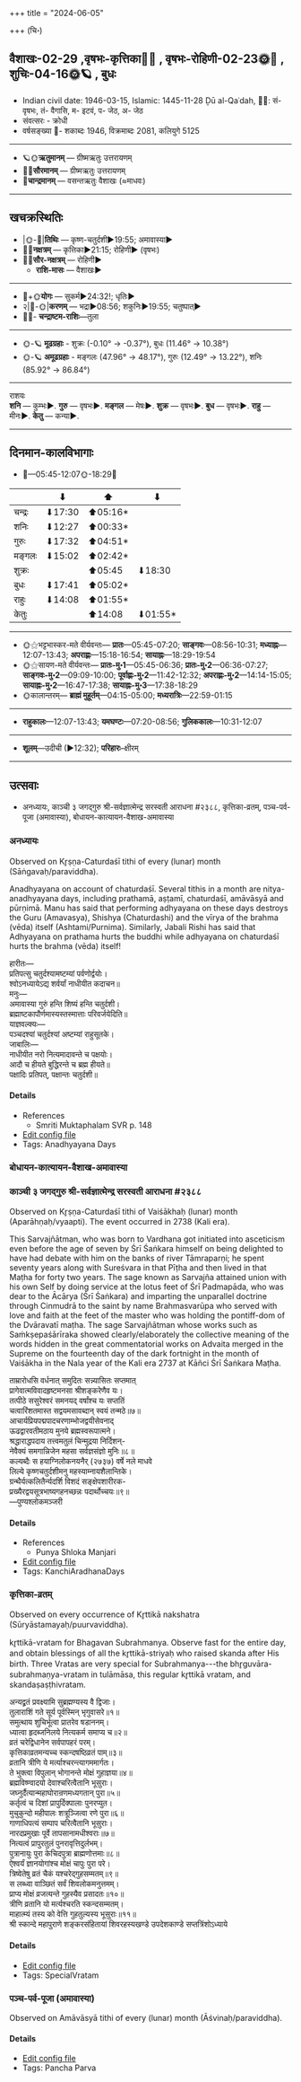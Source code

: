 +++
title = "2024-06-05"

+++
(चि॰)
## वैशाखः-02-29  ,वृषभः-कृत्तिका🌛🌌  ,  वृषभः-रोहिणी-02-23🌞🌌  ,  शुचिः-04-16🌞🪐  , बुधः
- Indian civil date: 1946-03-15, Islamic: 1445-11-28 Ḏū al-Qaʿdah, 🌌🌞: सं- वृषभः, तं- वैगासि, म- इटवं, प- जेठ, अ- जेठ
- संवत्सरः - क्रोधी
- वर्षसङ्ख्या 🌛- शकाब्दः 1946, विक्रमाब्दः 2081, कलियुगे 5125
___________________
- 🪐🌞**ऋतुमानम्** — ग्रीष्मऋतुः उत्तरायणम्
- 🌌🌞**सौरमानम्** — ग्रीष्मऋतुः उत्तरायणम्
- 🌛**चान्द्रमानम्** — वसन्तऋतुः वैशाखः (≈माधवः)
___________________


## खचक्रस्थितिः
- |🌞-🌛|**तिथिः** — कृष्ण-चतुर्दशी►19:55; अमावास्या►  
- 🌌🌛**नक्षत्रम्** — कृत्तिका►21:15; रोहिणी► (वृषभः)  
- 🌌🌞**सौर-नक्षत्रम्** — रोहिणी►  
  - **राशि-मासः** — वैशाखः► 
___________________
- 🌛+🌞**योगः** — सुकर्म►24:32!; धृतिः►  
- २|🌛-🌞|**करणम्** — भद्रा►08:56; शकुनिः►19:55; चतुष्पात्►  
- 🌌🌛- **चन्द्राष्टम-राशिः**—तुला  
___________________
- 🌞-🪐 **मूढग्रहाः** - शुक्रः (-0.10° → -0.37°), बुधः (11.46° → 10.38°)
- 🌞-🪐 **अमूढग्रहाः** - मङ्गलः (47.96° → 48.17°), गुरुः (12.49° → 13.22°), शनिः (85.92° → 86.84°)
___________________
राशयः  
**शनि** — कुम्भः►. **गुरु** — वृषभः►. **मङ्गल** — मेषः►. **शुक्र** — वृषभः►. **बुध** — वृषभः►. **राहु** — मीनः►. **केतु** — कन्या►. 
___________________


## दिनमान-कालविभागाः
- 🌅—05:45-12:07🌞-18:29🌇  

|      |⬇     |⬆     |⬇     |
|------|-----|-----|------|
|चन्द्रः|⬇17:30 |⬆05:16*|     |
|शनिः   |⬇12:27 |⬆00:33*|     |
|गुरुः  |⬇17:32 |⬆04:51*|     |
|मङ्गलः |⬇15:02 |⬆02:42*|     |
|शुक्रः |     |⬆05:45 |⬇18:30 |
|बुधः   |⬇17:41 |⬆05:02*|     |
|राहुः  |⬇14:08 |⬆01:55*|     |
|केतुः  |     |⬆14:08 |⬇01:55*|
___________________
- 🌞⚝भट्टभास्कर-मते वीर्यवन्तः— **प्रातः**—05:45-07:20; **साङ्गवः**—08:56-10:31; **मध्याह्नः**—12:07-13:43; **अपराह्णः**—15:18-16:54; **सायाह्नः**—18:29-19:54  
- 🌞⚝सायण-मते वीर्यवन्तः— **प्रातः-मु॰1**—05:45-06:36; **प्रातः-मु॰2**—06:36-07:27; **साङ्गवः-मु॰2**—09:09-10:00; **पूर्वाह्णः-मु॰2**—11:42-12:32; **अपराह्णः-मु॰2**—14:14-15:05; **सायाह्नः-मु॰2**—16:47-17:38; **सायाह्नः-मु॰3**—17:38-18:29  
- 🌞कालान्तरम्— **ब्राह्मं मुहूर्तम्**—04:15-05:00; **मध्यरात्रिः**—22:59-01:15  
___________________
- **राहुकालः**—12:07-13:43; **यमघण्टः**—07:20-08:56; **गुलिककालः**—10:31-12:07  
___________________
- **शूलम्**—उदीची (►12:32); **परिहारः**–क्षीरम्  
___________________

## उत्सवाः
- अनध्यायः, काञ्ची ३ जगद्गुरु श्री-सर्वज्ञात्मेन्द्र सरस्वती आराधना #२३८८, कृत्तिका-व्रतम्, पञ्च-पर्व-पूजा (अमावास्या), बोधायन-कात्यायन-वैशाख-अमावास्या
### अनध्यायः

Observed on Kr̥ṣṇa-Caturdaśī tithi of every (lunar) month (Sāṅgavaḥ/paraviddha). 

Anadhyayana on account of chaturdaśī. Several tithis in a month are nitya-anadhyayana days, including prathamā, aṣṭamī, chaturdaśī, amāvāsyā and pūrṇimā. Manu has said that performing adhyayana on these days destroys the Guru (Amavasya), Shishya (Chaturdashi) and the vīrya of the brahma (vēda) itself (Ashtami/Purnima). Similarly, Jabali Rishi has said that Adhyayana on prathama hurts the buddhi while adhyayana on chaturdaśī hurts the brahma (vēda) itself!

हारीतः—  
प्रतिपत्सु चतुर्दश्यामष्टम्यां पर्वणोर्द्वयोः।  
श्वोऽनध्यायेऽद्य शर्वर्यां नाधीयीत कदाचन॥  
मनुः—  
अमावास्या गुरुं हन्ति शिष्यं हन्ति चतुर्दशी।  
ब्रह्माष्टकापौर्णमास्यस्तस्मात्ताः परिवर्जयेदिति॥  
याज्ञवल्क्यः—  
पञ्चदश्यां चतुर्दश्यां अष्टम्यां राहुसूतके।  
जाबालिः—  
नाधीयीत नरो नित्यमादावन्ते च पक्षयोः।  
आदौ च हीयते बुद्धिरन्ते च ब्रह्म हीयते॥  
पक्षादिः प्रतिपत्, पक्षान्तः चतुर्दशी॥



#### Details
- References
  - Smriti Muktaphalam SVR p.  148
- [Edit config file](https://github.com/jyotisham/adyatithi/blob/master/time_focus/adhyayana/lunar_month/tithi/00/29/anadhyAyaH~29.toml)
- Tags: Anadhyayana Days


### बोधायन-कात्यायन-वैशाख-अमावास्या
### काञ्ची ३ जगद्गुरु श्री-सर्वज्ञात्मेन्द्र सरस्वती आराधना #२३८८

Observed on Kr̥ṣṇa-Caturdaśī tithi of Vaiśākhaḥ (lunar) month (Aparāhṇaḥ/vyaapti). The event occurred in 2738 (Kali era).  


This Sarvajñātman, who was born to Vardhana got initiated into asceticism even before the age of seven by Śrī Śaṅkara himself on being delighted to have had debate with him on the banks of river Tāmraparṇi; he spent seventy years along with Sureśvara in that Pīṭha and then lived in that Maṭha for forty two years. The sage known as Sarvajña attained union with his own Self by doing service at the lotus feet of Śrī Padmapāda, who was dear to the Ācārya (Śrī Śaṅkara) and imparting the unparallel doctrine through Cinmudrā to the saint by name Brahmasvarūpa who served with love and faith at the feet of the master who was holding the pontiff-dom of the Dvāravatī maṭha. The sage Sarvajñātman whose works such as Saṁkṣepaśārīraka showed clearly/elaborately the collective meaning of the words hidden in the great commentatorial works on Advaita merged in the Supreme on the fourteenth day of the dark fortnight in the month of Vaiśākha in the Nala year of the Kali era 2737 at Kāñci Śrī Śaṅkara Maṭha.

ताम्रारोधसि वर्धनात् समुदितः सन्न्यासितः सप्तमात्  
प्रागेवात्मविवादहृष्टमनसा श्रीशङ्करेणैव यः।  
तत्पीठे ससुरेश्वरं समनयद् वर्षांश्च यः सप्ततिं  
चत्वारिंशतमास्त सद्वयमसावब्दान् स्वयं तन्मठे॥७॥  
आचार्यप्रियपद्मपादचरणाम्भोजद्वयीसेवनाद्  
ऊढद्वारवतीमठाय मुनये ब्रह्मस्वरूपात्मने।  
श्रद्धाराद्धपदाय तत्त्वमतुलं चिन्मुद्रया निर्दिशन्-  
नेवैक्यं समगान्निजेन महसा सर्वज्ञसंज्ञो मुनिः॥८॥  
कल्यब्दैः स हयाग्निलोकनयनैर् (२७३७) वर्षे नले माधवे  
लिल्ये कृष्णचतुर्दशीमनु महस्याम्नायशैलान्तिके।  
ग्रन्थैर्यत्कलितैर्न्यदर्शि विशदं सङ्क्षेपशारीरक-  
प्रख्यैरद्वयसूत्रभाष्यगहनच्छन्नः पदार्थोच्चयः॥९॥  
—पुण्यश्लोकमञ्जरी



#### Details
- References
  - Punya Shloka Manjari
- [Edit config file](https://github.com/jyotisham/adyatithi/blob/master/mahApuruSha/kAnchI-maTha/lunar_month/tithi/02/29/kAJcI_3_jagadguru_zrI~sarvajJAtmEndra_sarasvatI_ArAdhanA.toml)
- Tags: KanchiAradhanaDays


### कृत्तिका-व्रतम्

Observed on every occurrence of Kr̥ttikā nakshatra (Sūryāstamayaḥ/puurvaviddha). 

kr̥ttikā-vratam for Bhagavan Subrahmanya. Observe fast for the entire day, and obtain blessings of all the kr̥ttikā-striyaḥ who raised skanda after His birth. Three Vratas are very special for Subrahmanya---the bhr̥guvāra-subrahmaṇya-vratam in tulāmāsa, this regular kr̥ttikā vratam, and skandaṣaṣṭhivratam.

अन्यद्व्रतं प्रवक्ष्यामि सुब्रह्मण्यस्य वै द्विजाः।  
तुलाराशिं गते सूर्य पूर्वस्मिन् भृगुवासरे॥१॥  
समुत्थाय शुचिर्भूत्वा प्रातरेव षडाननम्।  
ध्यात्वा हृदब्जनिलये नित्यकर्म समाप्य च॥२॥  
व्रतं चरेद्विधानेन सर्वपापहरं परम्।  
कृत्तिकाव्रतमन्यच्च स्कन्दषष्ठिव्रतं पाम्॥३॥  
व्रतानि त्रीणि ये मर्त्याश्चरन्त्यागममार्गतः।  
ते भुक्त्वा विपुलान् भोगानन्ते मोक्षं गुहाज्ञया॥४॥  
ब्रह्मविष्ण्वादयो देवाश्चरित्वैतानि भूसुराः।  
जघ्नुर्दैत्यान्महाघोरान्रणमध्यगतान् पुरा॥५॥  
कर्तृत्वं च दिशां प्रापुर्दिक्पालाः पुनरप्युत।  
मुचुकुन्दो महीपालः शत्रूञ्जित्वा रणे पुरा॥६॥  
गाणाधिपत्यं सम्पाप चरित्वैतानि भूसुराः।  
नारदप्रमुखाः पूर्वे तापसानामधीश्वराः॥७॥  
नित्यत्वं प्रापुरतुलं पुनरावृत्तिदुर्लभम्।  
पुत्रानायुः पुरा केचिदपुत्रा ब्राह्मणोत्तमाः॥८॥  
ऐश्वर्यं ज्ञानयोगांश्च मोक्षं चापुः पुरा परे।  
त्रिष्वेतेषु व्रतं चैकं यश्चरेद्गुहसम्मतम्॥९॥  
स लब्ध्वा वाञ्छितं सर्वं शिवलोकमनुत्तमम्।  
प्राप्य मोक्षं व्रजत्यन्ते गुहस्यैव प्रसादतः॥१०॥  
त्रीणि व्रतानि यो मर्त्यश्चरति स्कन्दसम्मतम्।  
माहात्म्यं तस्य को वेत्ति गुहतुल्यस्य भूसुराः॥११॥   
श्री स्कान्दे महापुराणे शङ्करसंहितायां शिवरहस्यखण्डे उपदेशकाण्डे सप्तत्रिंशोऽध्याये



#### Details
- [Edit config file](https://github.com/jyotisham/adyatithi/blob/master/devatA/kaumAra/sidereal_solar_month/nakshatra/00/03/kRttikA-vratam.toml)
- Tags: SpecialVratam


### पञ्च-पर्व-पूजा (अमावास्या)

Observed on Amāvāsyā tithi of every (lunar) month (Āśvinaḥ/paraviddha). 



#### Details
- [Edit config file](https://github.com/jyotisham/adyatithi/blob/master/devatA/devIparva/lunar_month/tithi/00/30/pancha-parva-1.toml)
- Tags: Pancha Parva


